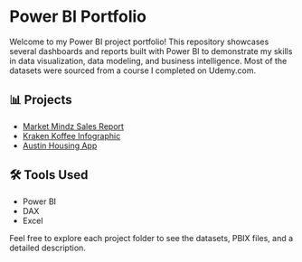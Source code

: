 # Power BI Portfolio

Welcome to my Power BI project portfolio! This repository showcases several dashboards and reports built with Power BI to demonstrate my skills in data visualization, data modeling, and business intelligence. Most of the datasets were sourced from a course I completed on Udemy.com.

## 📊 Projects

- [Market Mindz Sales Report](./Market%20Mindz/)
- [Kraken Koffee Infographic](./Kraken%20Koffee/)
- [Austin Housing App](./Austin%20Housing)

## 🛠 Tools Used

- Power BI
- DAX
- Excel

Feel free to explore each project folder to see the datasets, PBIX files, and a detailed description.
